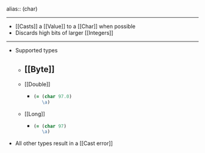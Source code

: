alias:: (char)

- ---
- [[Casts]] a [[Value]] to a [[Char]] when possible
- Discards high bits of larger [[Integers]]
- ---
- Supported types
	- [[Byte]]
		-
	- [[Double]]
		- ``` clojure
		  (= (char 97.0)
		     \a)
		  ```
	- [[Long]]
		- ``` clojure
		  (= (char 97)
		     \a)
		  ```
- All other types result in a [[Cast error]]